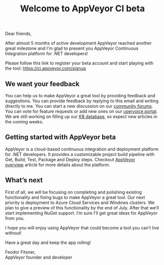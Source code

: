 ﻿---
layout: post
title: Welcome to AppVeyor CI beta
---

Dear friends,

After almost 5 months of active development AppVeyor reached another great milestone and I'm glad to present you AppVeyor Continuous Integration platform for .NET developers!

Please follow this link to register your beta account and start playing with the tool:
<a href="https://ci.appveyor.com/signup" target="_blank">https://ci.appveyor.com/signup</a>
<h2>We want your feedback</h2>
You can help us to make AppVeyor a great tool by providing feedback and suggestions. You can provide feedback by replying to this email and writing directly to me. You can start a new discussion on our <a href="http://help.appveyor.com/discussions" target="_blank">community forums</a>. You can vote for feature requests or add new ones on our <a href="http://appveyor.uservoice.com/" target="_blank">uservoice portal</a>. We are still working on filling up our <a href="http://help.appveyor.com/kb" target="_blank">KB database</a>, so expect new articles in the coming weeks.
<h2>Getting started with AppVeyor beta</h2>
AppVeyor is a cloud-based continuous integration and deployment platform for .NET developers. It provides a customizable project build pipeline with Get, Build, Test, Package and Deploy steps. Checkout <a href="http://help.appveyor.com/kb/getting-started/appveyor-overview" target="_blank">AppVeyor overview</a> article for more details about the platform.
<h2>What’s next</h2>
First of all, we will be focusing on completing and polishing existing functionality and fixing bugs to make AppVeyor a great tool. Our next priority is deployment to Azure Cloud Services and Windows clusters. We plan to give a preview of this functionality by the end of July. After that we’ll start implementing NuGet support. I’m sure I’ll get great ideas for AppVeyor from you.

I hope you will enjoy using AppVeyor that could become a tool you can’t live without!

Have a great day and keep the app rolling!

Feodor Fitsner,<br/>
AppVeyor founder and developer